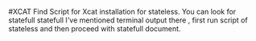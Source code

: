 #XCAT
Find Script for Xcat installation for stateless.
You can look for statefull statefull I've mentioned terminal output there , first run script of stateless and then proceed with statefull document.
